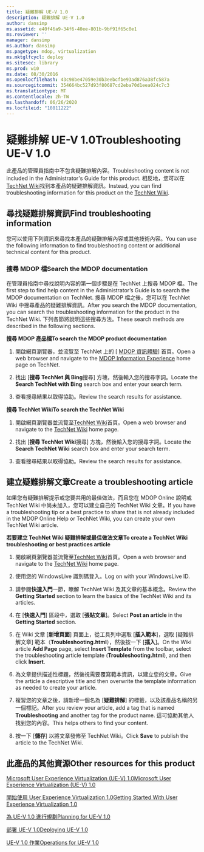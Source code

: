 ```yaml
---
title: 疑難排解 UE-V 1.0
description: 疑難排解 UE-V 1.0
author: dansimp
ms.assetid: e40f46a9-34f6-40ee-801b-9bf91f65c0e1
ms.reviewer: ''
manager: dansimp
ms.author: dansimp
ms.pagetype: mdop, virtualization
ms.mktglfcycl: deploy
ms.sitesec: library
ms.prod: w10
ms.date: 08/30/2016
ms.openlocfilehash: 43c98be47059e30b3eebcfbe93ad876a38fc587a
ms.sourcegitcommit: 354664bc527d93f80687cd2eba70d1eea024c7c3
ms.translationtype: MT
ms.contentlocale: zh-TW
ms.lasthandoff: 06/26/2020
ms.locfileid: "10811222"
---
```

# <span data-ttu-id="90078-103">疑難排解 UE-V 1.0</span><span class="sxs-lookup"><span data-stu-id="90078-103">Troubleshooting UE-V 1.0</span></span>


<span data-ttu-id="90078-104">此產品的管理員指南中不包含疑難排解內容。</span><span class="sxs-lookup"><span data-stu-id="90078-104">Troubleshooting content is not included in the Administrator's Guide for this product.</span></span> <span data-ttu-id="90078-105">相反地，您可以在[TechNet Wiki](https://go.microsoft.com/fwlink/p/?LinkId=224905)找到本產品的疑難排解資訊。</span><span class="sxs-lookup"><span data-stu-id="90078-105">Instead, you can find troubleshooting information for this product on the [TechNet Wiki](https://go.microsoft.com/fwlink/p/?LinkId=224905).</span></span>

## <span data-ttu-id="90078-106">尋找疑難排解資訊</span><span class="sxs-lookup"><span data-stu-id="90078-106">Find troubleshooting information</span></span>


<span data-ttu-id="90078-107">您可以使用下列資訊來尋找本產品的疑難排解內容或其他技術內容。</span><span class="sxs-lookup"><span data-stu-id="90078-107">You can use the following information to find troubleshooting content or additional technical content for this product.</span></span>

### <span data-ttu-id="90078-108">搜尋 MDOP 檔</span><span class="sxs-lookup"><span data-stu-id="90078-108">Search the MDOP documentation</span></span>

<span data-ttu-id="90078-109">在管理員指南中尋找說明內容的第一個步驟是在 TechNet 上搜尋 MDOP 檔。</span><span class="sxs-lookup"><span data-stu-id="90078-109">The first step to find help content in the Administrator’s Guide is to search the MDOP documentation on TechNet.</span></span> <span data-ttu-id="90078-110">搜尋 MDOP 檔之後，您可以在 TechNet Wiki 中搜尋產品的疑難排解資訊。</span><span class="sxs-lookup"><span data-stu-id="90078-110">After you search the MDOP documentation, you can search the troubleshooting information for the product in the TechNet Wiki.</span></span> <span data-ttu-id="90078-111">下列各節將說明這些搜尋方法。</span><span class="sxs-lookup"><span data-stu-id="90078-111">These search methods are described in the following sections.</span></span>

**<span data-ttu-id="90078-112">搜尋 MDOP 產品檔</span><span class="sxs-lookup"><span data-stu-id="90078-112">To search the MDOP product documentation</span></span>**

1.  <span data-ttu-id="90078-113">開啟網頁瀏覽器，並流覽至 TechNet 上的 [ [MDOP 資訊體驗](https://go.microsoft.com/fwlink/p/?LinkId=236032)] 首頁。</span><span class="sxs-lookup"><span data-stu-id="90078-113">Open a web browser and navigate to the [MDOP Information Experience](https://go.microsoft.com/fwlink/p/?LinkId=236032) home page on TechNet.</span></span>

2.  <span data-ttu-id="90078-114">找出 [**搜尋 TechNet 與 Bing**搜尋] 方塊，然後輸入您的搜尋字詞。</span><span class="sxs-lookup"><span data-stu-id="90078-114">Locate the **Search TechNet with Bing** search box and enter your search term.</span></span>

3.  <span data-ttu-id="90078-115">查看搜尋結果以取得協助。</span><span class="sxs-lookup"><span data-stu-id="90078-115">Review the search results for assistance.</span></span>

**<span data-ttu-id="90078-116">搜尋 TechNet Wiki</span><span class="sxs-lookup"><span data-stu-id="90078-116">To search the TechNet Wiki</span></span>**

1.  <span data-ttu-id="90078-117">開啟網頁瀏覽器並流覽至[TechNet Wiki](https://go.microsoft.com/fwlink/p/?LinkId=224905)首頁。</span><span class="sxs-lookup"><span data-stu-id="90078-117">Open a web browser and navigate to the [TechNet Wiki](https://go.microsoft.com/fwlink/p/?LinkId=224905) home page.</span></span>

2.  <span data-ttu-id="90078-118">找出 [**搜尋 TechNet Wiki**搜尋] 方塊，然後輸入您的搜尋字詞。</span><span class="sxs-lookup"><span data-stu-id="90078-118">Locate the **Search TechNet Wiki** search box and enter your search term.</span></span>

3.  <span data-ttu-id="90078-119">查看搜尋結果以取得協助。</span><span class="sxs-lookup"><span data-stu-id="90078-119">Review the search results for assistance.</span></span>

## <span data-ttu-id="90078-120">建立疑難排解文章</span><span class="sxs-lookup"><span data-stu-id="90078-120">Create a troubleshooting article</span></span>


<span data-ttu-id="90078-121">如果您有疑難排解提示或您要共用的最佳做法，而且您在 MDOP Online 說明或 TechNet Wiki 中尚未加入，您可以建立自己的 TechNet Wiki 文章。</span><span class="sxs-lookup"><span data-stu-id="90078-121">If you have a troubleshooting tip or a best practice to share that is not already included in the MDOP Online Help or TechNet Wiki, you can create your own TechNet Wiki article.</span></span>

**<span data-ttu-id="90078-122">若要建立 TechNet Wiki 疑難排解或最佳做法文章</span><span class="sxs-lookup"><span data-stu-id="90078-122">To create a TechNet Wiki troubleshooting or best practices article</span></span>**

1.  <span data-ttu-id="90078-123">開啟網頁瀏覽器並流覽至[TechNet Wiki](https://go.microsoft.com/fwlink/p/?LinkId=224905)首頁。</span><span class="sxs-lookup"><span data-stu-id="90078-123">Open a web browser and navigate to the [TechNet Wiki](https://go.microsoft.com/fwlink/p/?LinkId=224905) home page.</span></span>

2.  <span data-ttu-id="90078-124">使用您的 WindowsLive 識別碼登入。</span><span class="sxs-lookup"><span data-stu-id="90078-124">Log on with your WindowsLive ID.</span></span>

3.  <span data-ttu-id="90078-125">請參閱**快速入門**一節，瞭解 TechNet Wiki 及其文章的基本概念。</span><span class="sxs-lookup"><span data-stu-id="90078-125">Review the **Getting Started** section to learn the basics of the TechNet Wiki and its articles.</span></span>

4.  <span data-ttu-id="90078-126">在 [**快速入門**] 區段中，選取 [**張貼文章**]。</span><span class="sxs-lookup"><span data-stu-id="90078-126">Select **Post an article** in the **Getting Started** section.</span></span>

5.  <span data-ttu-id="90078-127">在 Wiki 文章 [**新增頁面**] 頁面上，從工具列中選取 [**插入範本**]，選取 [疑難排解文章] 範本（**Troubleshooting.html**），然後按一下 [**插入**]。</span><span class="sxs-lookup"><span data-stu-id="90078-127">On the Wiki article **Add Page** page, select **Insert Template** from the toolbar, select the troubleshooting article template (**Troubleshooting.html**), and then click **Insert**.</span></span>

6.  <span data-ttu-id="90078-128">為文章提供描述性標題，然後視需要覆寫範本資訊，以建立您的文章。</span><span class="sxs-lookup"><span data-stu-id="90078-128">Give the article a descriptive title and then overwrite the template information as needed to create your article.</span></span>

7.  <span data-ttu-id="90078-129">複習您的文章之後，請新增一個名為 [**疑難排解**] 的標籤，以及該產品名稱的另一個標記。</span><span class="sxs-lookup"><span data-stu-id="90078-129">After you review your article, add a tag that is named **Troubleshooting** and another tag for the product name.</span></span> <span data-ttu-id="90078-130">這可協助其他人找到您的內容。</span><span class="sxs-lookup"><span data-stu-id="90078-130">This helps others to find your content.</span></span>

8.  <span data-ttu-id="90078-131">按一下 [**儲存**] 以將文章發佈至 TechNet Wiki。</span><span class="sxs-lookup"><span data-stu-id="90078-131">Click **Save** to publish the article to the TechNet Wiki.</span></span>

## <span data-ttu-id="90078-132">此產品的其他資源</span><span class="sxs-lookup"><span data-stu-id="90078-132">Other resources for this product</span></span>


[<span data-ttu-id="90078-133">Microsoft User Experience Virtualization (UE-V) 1.0</span><span class="sxs-lookup"><span data-stu-id="90078-133">Microsoft User Experience Virtualization (UE-V) 1.0</span></span>](index.md)

[<span data-ttu-id="90078-134">開始使用 User Experience Virtualization 1.0</span><span class="sxs-lookup"><span data-stu-id="90078-134">Getting Started With User Experience Virtualization 1.0</span></span>](getting-started-with-user-experience-virtualization-10.md)

[<span data-ttu-id="90078-135">為 UE-V 1.0 進行規劃</span><span class="sxs-lookup"><span data-stu-id="90078-135">Planning for UE-V 1.0</span></span>](planning-for-ue-v-10.md)

[<span data-ttu-id="90078-136">部署 UE-V 1.0</span><span class="sxs-lookup"><span data-stu-id="90078-136">Deploying UE-V 1.0</span></span>](deploying-ue-v-10.md)

[<span data-ttu-id="90078-137">UE-V 1.0 作業</span><span class="sxs-lookup"><span data-stu-id="90078-137">Operations for UE-V 1.0</span></span>](operations-for-ue-v-10.md)

 

 





